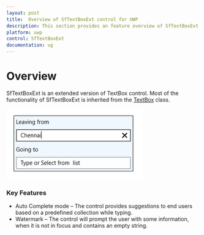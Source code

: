 ```yaml
---
layout: post
title:  Overview of SfTextBoxExt control for UWP  
description: This section provides an feature overview of SfTextBoxExt control for UWP. 
platform: uwp
control: SfTextBoxExt
documentation: ug
---
```


# Overview

SfTextBoxExt is an extended version of TextBox control. Most of the functionality of SfTextBoxExt is inherited from the [TextBox](http://msdn.microsoft.com/en-us/library/windows/apps/windows.ui.xaml.controls.textbox) class.

![Overview of SfTextBoxExt control for UWP ](Overview_images/Overview_img1.png)

### Key Features

* Auto Complete mode – The control provides suggestions to end users based on a predefined collection while typing.
* Watermark – The control will prompt the user with some information, when it is not in focus and contains an empty string.
